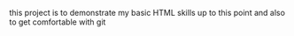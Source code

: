 this project is to demonstrate my basic HTML skills up to this point and also to get comfortable with git